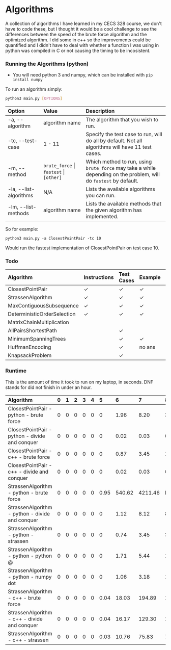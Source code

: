 # Algorithms

A collection of algorithms I have learned in my CECS 328 course, we don't have to code these, but I thought it would be a cool challenge to see the differences between the speed of the brute force algorithm and the optimized algorithm.
I did some in c++ so the improvements could be quantified and I didn't have to deal with whether a function I was using in python was compiled in C or not causing the timing to be incosistent.

### Running the Algorithms (python)

* You will need python 3 and numpy, which can be installed with `pip install numpy`

To run an algorithm simply:
```bash
python3 main.py [OPTIONS]
```

| Option                 | Value                                   | Description                                                                                                       |
|:-----------------------|:----------------------------------------|:------------------------------------------------------------------------------------------------------------------|
| -a, --algorithm        | algorithm name                          | The algorithm that you wish to run.                                                                               |
| -tc, --test-case       | 1 - 11                                  | Specify the test case to run, will do all by default. Not all algorithms will have 11 test cases.                 |
| -m, --method           | `brute_force` \| `fastest` \| `[other]` | Which method to run, using `brute_force` may take a while depending on the problem, will do `fastest` by default. |
| -la, --list-algorithms | N/A                                     | Lists the available algorithms you can run.                                                                       |
| -lm, --list-methods    | algorithm name                          | Lists the available methods that the given algorithm has implemented.                                             |

So for example:

```python3 main.py -a ClosestPointPair -tc 10```

Would run the fastest implementation of ClosestPointPair on test case 10.

### Todo

| Algorithm                   | Instructions | Test Cases | Example | Brute Force | Fastest  | C++ |
|:----------------------------|:-------------|:-----------|:--------|:------------|:---------|:----|
| ClosestPointPair            | ✓            | ✓          | ✓       | ✓           | ✓        | ✓   |
| StrassenAlgorithm           | ✓            | ✓          | ✓       | ✓           | ✓        | ✓   |
| MaxContiguousSubsequence    | ✓            | ✓          | ✓       | ✓           | ✓        |     |
| DeterministicOrderSelection | ✓            | ✓          | ✓       |             |          |     |
| MatrixChainMultiplication   |              |            |         |             |          |     |
| AllPairsShortestPath        |              | ✓          |         |             |          |     |
| MinimumSpanningTrees        |              | ✓          | ✓       |             |          |     |
| HuffmanEncoding             |              | ✓          | no ans  |             |          |     |
| KnapsackProblem             |              | ✓          |         |             |          |     |

### Runtime

This is the amount of time it took to run on my laptop, in seconds. DNF stands for did not finish in under an hour.

| Algorithm                                       | 0 | 1 | 2 | 3 | 4 | 5    | 6      | 7       | 8      | 9       | 10      |
|:------------------------------------------------|:--|:--|:--|:--|:--|:-----|:-------|:--------|:-------|:--------|:--------|
| ClosestPointPair - python - brute force         | 0 | 0 | 0 | 0 | 0 | 0    | 1.96   | 8.20    | 35.14  | DNF     | DNF     |
| ClosestPointPair - python - divide and conquer  | 0 | 0 | 0 | 0 | 0 | 0    | 0.02   | 0.03    | 0.08   | 2.64    | 5.70    |
| ClosestPointPair - c++ - brute force            | 0 | 0 | 0 | 0 | 0 | 0    | 0.87   | 3.45    | 14.04  | DNF     | DNF     |
| ClosestPointPair - c++ - divide and conquer     | 0 | 0 | 0 | 0 | 0 | 0    | 0.02   | 0.03    | 0.06   | 1.77    | 3.63    |
| StrassenAlgorithm - python - brute force        | 0 | 0 | 0 | 0 | 0 | 0.95 | 540.62 | 4211.46 | DNF    | DNF     | DNF     |
| StrassenAlgorithm - python - divide and conquer | 0 | 0 | 0 | 0 | 0 | 0    | 1.12   | 8.12    | 8.83   | 60.91   | 62.15   | 
| StrassenAlgorithm - python - strassen           | 0 | 0 | 0 | 0 | 0 | 0    | 0.74   | 3.45    | 3.96   | 20.27   | 21.42   |
| StrassenAlgorithm - python - python @           | 0 | 0 | 0 | 0 | 0 | 0    | 1.71   | 5.44    | 16.72  | 54.20   | 124.40  |
| StrassenAlgorithm - python - numpy dot          | 0 | 0 | 0 | 0 | 0 | 0    | 1.06   | 3.18    | 17.32  | 54.21   | 119.80  |
| StrassenAlgorithm - c++ - brute force           | 0 | 0 | 0 | 0 | 0 | 0.04 | 18.03  | 194.89  | 190.56 | 1645.86 | 1584.95 |
| StrassenAlgorithm - c++ - divide and conquer    | 0 | 0 | 0 | 0 | 0 | 0.04 | 16.17  | 129.30  | 127.81 | 1024.22 | 1024.79 |
| StrassenAlgorithm - c++ - strassen              | 0 | 0 | 0 | 0 | 0 | 0.03 | 10.76  | 75.83   | 75.75  | 542.05  | 545.16  |
